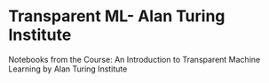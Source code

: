 # Transparent ML- Alan Turing Institute
Notebooks from the Course: An Introduction to Transparent Machine Learning by Alan Turing Institute
